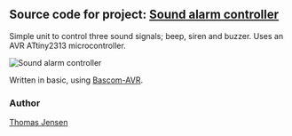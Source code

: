 ## Source code for project: [Sound alarm controller](https://uctrl.io/p/161)

Simple unit to control three sound signals; beep, siren and buzzer. Uses an AVR ATtiny2313 microcontroller.

![Sound alarm controller](https://uctrl.io/images/medium/548)

Written in basic, using [Bascom-AVR](http://www.mcselec.com/).

### Author
[Thomas Jensen](https://uctrl.io/@hebron)
